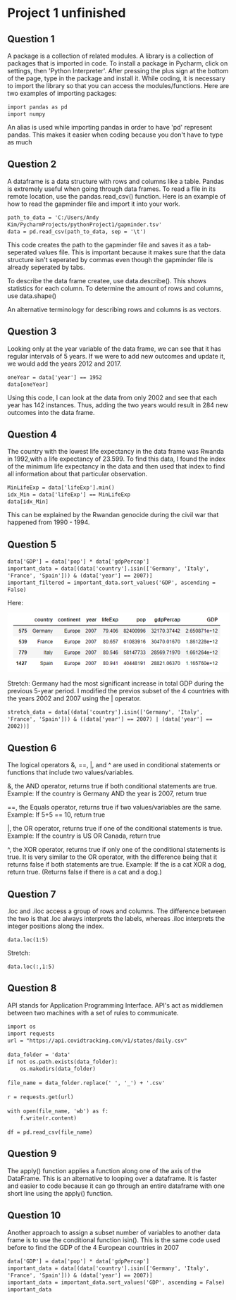 # Project 1 unfinished

## Question 1
A package is a collection of related modules. A library is a collection of packages that is imported in code. To install a package in Pycharm, click on settings, then 'Python Interpreter'. After pressing the plus sign at the bottom of the page, type in the package and install it. While coding, it is necessary to import the library so that you can access the modules/functions. Here are two examples of importing packages:
```
import pandas as pd
import numpy
```
An alias is used while importing pandas in order to have 'pd' represent pandas. This makes it easier when coding because you don't have to type as much
## Question 2
A dataframe is a data structure with rows and columns like a table. Pandas is extremely useful when going through data frames. To read a file in its remote location, use the pandas.read_csv() function. Here is an example of how to read the gapminder file and import it into your work.
```
path_to_data = 'C:/Users/Andy Kim/PycharmProjects/pythonProject1/gapminder.tsv'
data = pd.read_csv(path_to_data, sep = '\t')
```
This code creates the path to the gapminder file and saves it as a tab-seperated values file. This is important because it makes sure that the data structure isn't seperated by commas even though the gapminder file is already seperated by tabs.

To describe the data frame createe, use data.describe(). This shows statistics for each column.
To determine the amount of rows and columns, use data.shape()

An alternative terminology for describing rows and columns is as vectors.
## Question 3
Looking only at the year variable of the data frame, we can see that it has regular intervals of 5 years. If we were to add new outcomes and update it, we would add the years 2012 and 2017.
```
oneYear = data['year'] == 1952
data[oneYear]
```
Using this code, I can look at the data from only 2002 and see that each year has 142 instances. Thus, adding the two years would result in 284 new outcomes into the data frame.
## Question 4
The country with the lowest life expectancy in the data frame was Rwanda in 1992,with a life expectancy of 23.599. 
To find this data, I found the index of the minimum life expectancy in the data and then used that index to find all information about that particular observation.
```
MinLifeExp = data['lifeExp'].min()
idx_Min = data['lifeExp'] == MinLifeExp
data[idx_Min]
```
This can be explained by the Rwandan genocide during the civil war that happened from 1990 - 1994.
## Question 5
```
data['GDP'] = data['pop'] * data['gdpPercap']
important_data = data[(data['country'].isin(['Germany', 'Italy', 'France', 'Spain'])) & (data['year'] == 2007)]
important_filtered = important_data.sort_values('GDP', ascending = False)
```
Here:

![](Project1Table.PNG)

Stretch: Germany had the most significant increase in total GDP during the previous 5-year period. I modified the previos subset of the 4 countries with the years 2002 and 2007 using the | operator.
```
stretch_data = data[(data['country'].isin(['Germany', 'Italy', 'France', 'Spain'])) & ((data['year'] == 2007) | (data['year'] == 2002))]
```
## Question 6
The logical operators &, ==, |, and ^ are used in conditional statements or functions that include two values/variables.

&, the AND operator, returns true if both conditional statements are true.
Example: If the country is Germany AND the year is 2007, return true

==, the Equals operator, returns true if two values/variables are the same.
Example: If 5+5 == 10, return true

|, the OR operator, returns true if one of the conditional statements is true.
Example: If the country is US OR Canada, return true

^, the XOR operator, returns true if only one of the conditional statements is true. It is very similar to the OR operator, with the difference being that it returns false if both statements are true.
Example: If the is a cat XOR a dog, return true. (Returns false if there is a cat and a dog.)
## Question 7

.loc and .iloc access a group of rows and columns. The difference between the two is that .loc always interprets the labels, whereas .iloc interprets the integer positions along the index.
```
data.loc(1:5)
```
Stretch:
```
data.loc(:,1:5)
```

## Question 8
API stands for Application Programming Interface. API's act as middlemen between two machines with a set of rules to communicate. 
```
import os
import requests
url = "https://api.covidtracking.com/v1/states/daily.csv"

data_folder = 'data'
if not os.path.exists(data_folder):
    os.makedirs(data_folder)

file_name = data_folder.replace(' ', '_') + '.csv'

r = requests.get(url)

with open(file_name, 'wb') as f:
    f.write(r.content)

df = pd.read_csv(file_name)
```
## Question 9
The apply() function applies a function along one of the axis of the DataFrame. This is an alternative to looping over a dataframe. It is faster and easier to code because it can go through an entire dataframe with one short line using the apply() function.

## Question 10
Another approach to assign a subset number of variables to another data frame is to use the conditional function isin(). This is the same code used before to find the GDP of the 4 European countries in 2007
```
data['GDP'] = data['pop'] * data['gdpPercap']
important_data = data[(data['country'].isin(['Germany', 'Italy', 'France', 'Spain'])) & (data['year'] == 2007)]
important_data = important_data.sort_values('GDP', ascending = False)
important_data
```

